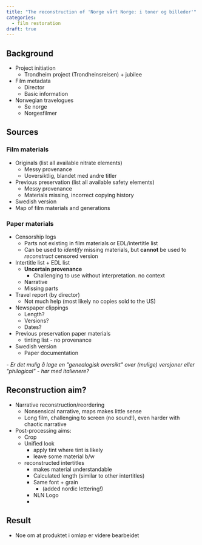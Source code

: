 ```yaml
---
title: "The reconstruction of 'Norge vårt Norge: i toner og billeder'"
categories: 
  - film restoration
draft: true
---
```


## Background
- Project initiation
	- Trondheim project (Trondheinsreisen) + jubilee
- Film metadata
	- Director
	- Basic information
- Norwegian travelogues
	- Se norge
	- Norgesfilmer

## Sources

### Film materials
- Originals (list all available nitrate elements)
	- Messy provenance
	- Uoversiktlig, blandet med andre titler
- Previous preservation (list all available safety elements)
	- Messy provenance
	- Materials missing, incorrect copying history
- Swedish version
- Map of film materials and generations

### Paper materials
- Censorship logs
	- Parts not existing in film materials or EDL/intertitle list
	- Can be used to *identify* missing materials, but **cannot** be used to *reconstruct* censored version
- Intertitle list + EDL list
	- **Uncertain provenance**
		- Challenging to use without interpretation. no context
	- Narrative
	- Missing parts
- Travel report (by director)
	- Not much help (most likely no copies sold to the US)
- Newspaper clippings
	- Length?
	- Versions?
	- Dates?
- Previous preservation paper materials
	- tinting list - no provenance
- Swedish version
	- Paper documentation

*- Er det mulig å lage en "genealogisk oversikt" over (mulige) versjoner eller "philogical" - hør med italienere?*

## Reconstruction aim?
- Narrative reconstruction/reordering
	- Nonsensical narrative, maps makes little sense
	- Long film, challenging to screen (no sound!), even harder with chaotic narrative
- Post-processing aims:
	- Crop
	- Unified look 
		- apply tint where tint is likely
		- leave some material b/w
	- reconstructed intertitles
		- makes material understandable
		- Calculated length (similar to other intertitles)
		- Same font + grain
			- (added nordic lettering!)
		- NLN Logo
		- 
## Result
- Noe om at produktet i omløp er videre bearbeidet